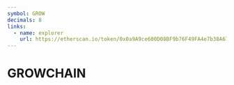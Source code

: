 ```yaml
---
symbol: GROW
decimals: 8
links:
  - name: explorer
    url: https://etherscan.io/token/0x0a9A9ce600D08BF9b76F49FA4e7b38A67EBEB1E6
---
```


# GROWCHAIN
